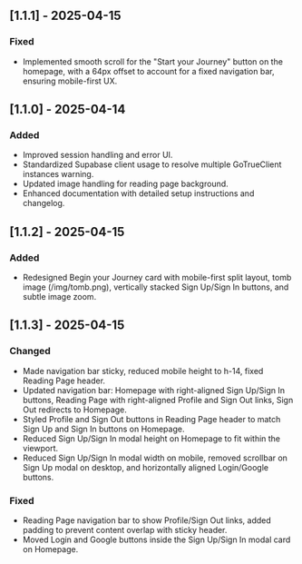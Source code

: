 ## [1.1.1] - 2025-04-15

### Fixed

- Implemented smooth scroll for the "Start your Journey" button on the homepage, with a 64px offset to account for a fixed navigation bar, ensuring mobile-first UX.

## [1.1.0] - 2025-04-14

### Added

- Improved session handling and error UI.
- Standardized Supabase client usage to resolve multiple GoTrueClient instances warning.
- Updated image handling for reading page background.
- Enhanced documentation with detailed setup instructions and changelog.

## [1.1.2] - 2025-04-15

### Added

- Redesigned Begin your Journey card with mobile-first split layout, tomb image (/img/tomb.png), vertically stacked Sign Up/Sign In buttons, and subtle image zoom.

## [1.1.3] - 2025-04-15

### Changed

- Made navigation bar sticky, reduced mobile height to h-14, fixed Reading Page header.
- Updated navigation bar: Homepage with right-aligned Sign Up/Sign In buttons, Reading Page with right-aligned Profile and Sign Out links, Sign Out redirects to Homepage.
- Styled Profile and Sign Out buttons in Reading Page header to match Sign Up and Sign In buttons on Homepage.
- Reduced Sign Up/Sign In modal height on Homepage to fit within the viewport.
- Reduced Sign Up/Sign In modal width on mobile, removed scrollbar on Sign Up modal on desktop, and horizontally aligned Login/Google buttons.

### Fixed

- Reading Page navigation bar to show Profile/Sign Out links, added padding to prevent content overlap with sticky header.
- Moved Login and Google buttons inside the Sign Up/Sign In modal card on Homepage.
